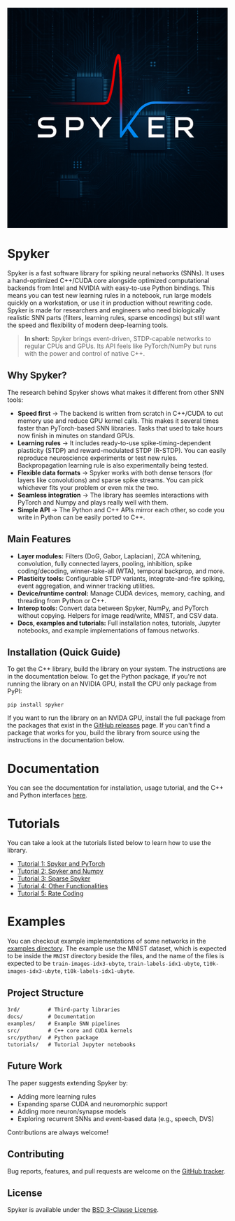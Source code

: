 ![logo](./docs/_static/logo-1024.png)

# Spyker

Spyker is a fast software library for spiking neural networks (SNNs). It uses a hand-optimized C++/CUDA core alongside optimized computational backends from Intel and NVIDIA with easy-to-use Python bindings. This means you can test new learning rules in a notebook, run large models quickly on a workstation, or use it in production without rewriting code. Spyker is made for researchers and engineers who need biologically realistic SNN parts (filters, learning rules, sparse encodings) but still want the speed and flexibility of modern deep-learning tools.

> **In short:** Spyker brings event-driven, STDP-capable networks to regular CPUs and GPUs. Its API feels like PyTorch/NumPy but runs with the power and control of native C++.

## Why Spyker?

The research behind Spyker shows what makes it different from other SNN tools:

* **Speed first** -> The backend is written from scratch in C++/CUDA to cut memory use and reduce GPU kernel calls. This makes it several times faster than PyTorch-based SNN libraries. Tasks that used to take hours now finish in minutes on standard GPUs.
* **Learning rules** -> It includes ready-to-use spike-timing-dependent plasticity (STDP) and reward-modulated STDP (R-STDP). You can easily reproduce neuroscience experiments or test new rules. Backpropagation learning rule is also experimentally being tested.
* **Flexible data formats** -> Spyker works with both dense tensors (for layers like convolutions) and sparse spike streams. You can pick whichever fits your problem or even mix the two.
* **Seamless integration** -> The library has seemles interactions with PyTorch and Numpy and plays really well with them.
* **Simple API** -> The Python and C++ APIs mirror each other, so code you write in Python can be easily ported to C++.

## Main Features

* **Layer modules:** Filters (DoG, Gabor, Laplacian), ZCA whitening, convolution, fully connected layers, pooling, inhibition, spike coding/decoding, winner-take-all (WTA), temporal backprop, and more.
* **Plasticity tools:** Configurable STDP variants, integrate-and-fire spiking, event aggregation, and winner tracking utilities.
* **Device/runtime control:** Manage CUDA devices, memory, caching, and threading from Python or C++.
* **Interop tools:** Convert data between Spyker, NumPy, and PyTorch without copying. Helpers for image read/write, MNIST, and CSV data.
* **Docs, examples and tutorials:** Full installation notes, tutorials, Jupyter notebooks, and example implementations of famous networks.

## Installation (Quick Guide)

To get the C++ library, build the library on your system. The instructions are in the documentation below. To get the Python package, if you're not running the library on an NVIDIA GPU, install the CPU only package from PyPI:

```
pip install spyker
```

If you want to run the library on an NVIDA GPU, install the full package from the packages that exist in the [GitHub releases](https://github.com/ShahriarRezghi/Spyker/releases) page. If you can't find a package that works for you, build the library from source using the instructions in the documentation below.

# Documentation
You can see the documentation for installation, usage tutorial, and the C++ and Python interfaces [here](https://spyker.readthedocs.io/en/latest/index.html).

# Tutorials
You can take a look at the tutorials listed below to learn how to use the library.

+ [Tutorial 1: Spyker and PyTorch](./tutorials/spyker_and_pytorch.ipynb)
+ [Tutorial 2: Spyker and Numpy](./tutorials/spyker_and_numpy.ipynb)
+ [Tutorial 3: Sparse Spyker](./tutorials/sparse_spyker.ipynb)
+ [Tutorial 4: Other Functionalities](./tutorials/other_functionalities.ipynb)
+ [Tutorial 5: Rate Coding](./tutorials/rate_coding.ipynb)

# Examples
You can checkout example implementations of some networks in the [examples directory](./examples/). The example use the MNIST dataset, which is expected to be inside the `MNIST` directory beside the files, and the name of the files is expected to be `train-images-idx3-ubyte`, `train-labels-idx1-ubyte`, `t10k-images-idx3-ubyte`, `t10k-labels-idx1-ubyte`.

## Project Structure

```
3rd/         # Third-party libraries
docs/        # Documentation
examples/    # Example SNN pipelines
src/         # C++ core and CUDA kernels
src/python/  # Python package
tutorials/   # Tutorial Jupyter notebooks
```

## Future Work

The paper suggests extending Spyker by:

* Adding more learning rules
* Expanding sparse CUDA and neuromorphic support
* Adding more neuron/synapse models
* Exploring recurrent SNNs and event-based data (e.g., speech, DVS)

Contributions are always welcome!

## Contributing

Bug reports, features, and pull requests are welcome on the [GitHub tracker](https://github.com/ShahriarRezghi/Spyker/issues).

## License

Spyker is available under the [BSD 3-Clause License](./LICENSE).
